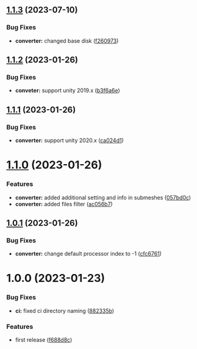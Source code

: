 ## [1.1.3](https://github.com/Iam1337/aim2-converter/compare/v1.1.2...v1.1.3) (2023-07-10)


### Bug Fixes

* **converter:** changed base disk ([f260973](https://github.com/Iam1337/aim2-converter/commit/f260973dc87149e6e253c5451cea1769bc470ace))

## [1.1.2](https://github.com/Iam1337/aim2-converter/compare/v1.1.1...v1.1.2) (2023-01-26)


### Bug Fixes

* **conveter:** support unity 2019.x ([b3f6a6e](https://github.com/Iam1337/aim2-converter/commit/b3f6a6e7a017fa960ee978997cc37ba43814a689))

## [1.1.1](https://github.com/Iam1337/aim2-converter/compare/v1.1.0...v1.1.1) (2023-01-26)


### Bug Fixes

* **converter:** support unity 2020.x ([ca024d1](https://github.com/Iam1337/aim2-converter/commit/ca024d1bc6ac0ca7a6f77ba26ff43bbbcb7d3ff5))

# [1.1.0](https://github.com/Iam1337/aim2-converter/compare/v1.0.1...v1.1.0) (2023-01-26)


### Features

* **converter:** added additional setting and info in submeshes ([057bd0c](https://github.com/Iam1337/aim2-converter/commit/057bd0cd1a584eb48c1ac56345a2653499a661a3))
* **converter:** added files filter ([ac056b7](https://github.com/Iam1337/aim2-converter/commit/ac056b755dc69a6768b87fa9750ca2efa7369690))

## [1.0.1](https://github.com/Iam1337/aim2-converter/compare/v1.0.0...v1.0.1) (2023-01-26)


### Bug Fixes

* **converter:** change default processor index to -1 ([cfc6761](https://github.com/Iam1337/aim2-converter/commit/cfc676175b371810502c22f191d94612d056e0bd))

# 1.0.0 (2023-01-23)


### Bug Fixes

* **ci:** fixed ci directory naming ([882335b](https://github.com/Iam1337/aim2-converter/commit/882335baef78f4fd10cbf22ee4fd381e3996ada5))


### Features

* first release ([f688d8c](https://github.com/Iam1337/aim2-converter/commit/f688d8c3e4a6b4fff279bc0a0dde34e7878ce7f3))
